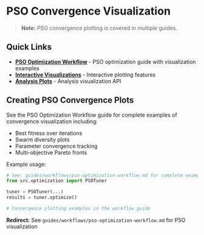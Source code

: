# PSO Convergence Visualization

> **Note:** PSO convergence plotting is covered in multiple guides.

## Quick Links

- **[PSO Optimization Workflow](../guides/workflows/pso-optimization-workflow.md)** - PSO optimization guide with visualization examples
- **[Interactive Visualizations](../guides/interactive_visualizations.md)** - Interactive plotting features
- **[Analysis Plots](../reference/analysis/visualization_analysis_plots.md)** - Analysis visualization API

## Creating PSO Convergence Plots

See the PSO Optimization Workflow guide for complete examples of convergence visualization including:
- Best fitness over iterations
- Swarm diversity plots
- Parameter convergence tracking
- Multi-objective Pareto fronts

Example usage:
```python
# See: guides/workflows/pso-optimization-workflow.md for complete examples
from src.optimization import PSOTuner

tuner = PSOTuner(...)
results = tuner.optimize()

# Convergence plotting examples in the workflow guide
```



**Redirect:** See `guides/workflows/pso-optimization-workflow.md` for PSO visualization
